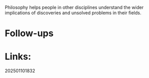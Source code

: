 Philosophy helps people in other disciplines understand the wider implications of discoveries and unsolved problems in their fields.


# Follow-ups


# Links: 



202501101832
